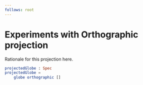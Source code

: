 ```yaml
---
follows: root
---
```


# Experiments with Orthographic projection

Rationale for this projection here.

```elm {v}
projectedGlobe : Spec
projectedGlobe =
    globe orthographic []
```

